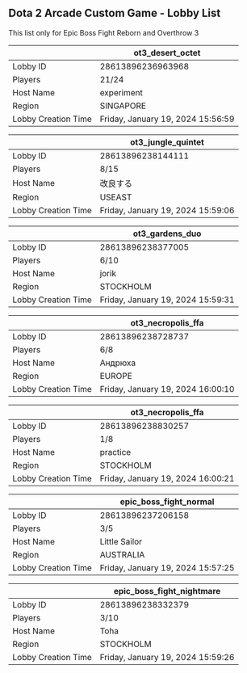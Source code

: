 ## Dota 2 Arcade Custom Game - Lobby List

This list only for Epic Boss Fight Reborn and Overthrow 3

|  | ot3_desert_octet |
| ------ | ------ |
| Lobby ID | 28613896236963968 |
| Players | 21/24 |
| Host Name | experiment |
| Region | SINGAPORE |
| Lobby Creation Time | Friday, January 19, 2024 15:56:59 |


|  | ot3_jungle_quintet |
| ------ | ------ |
| Lobby ID | 28613896238144111 |
| Players | 8/15 |
| Host Name | 改良する |
| Region | USEAST |
| Lobby Creation Time | Friday, January 19, 2024 15:59:06 |


|  | ot3_gardens_duo |
| ------ | ------ |
| Lobby ID | 28613896238377005 |
| Players | 6/10 |
| Host Name | jorik |
| Region | STOCKHOLM |
| Lobby Creation Time | Friday, January 19, 2024 15:59:31 |


|  | ot3_necropolis_ffa |
| ------ | ------ |
| Lobby ID | 28613896238728737 |
| Players | 6/8 |
| Host Name | Андрюха |
| Region | EUROPE |
| Lobby Creation Time | Friday, January 19, 2024 16:00:10 |


|  | ot3_necropolis_ffa |
| ------ | ------ |
| Lobby ID | 28613896238830257 |
| Players | 1/8 |
| Host Name | practice |
| Region | STOCKHOLM |
| Lobby Creation Time | Friday, January 19, 2024 16:00:21 |


|  | epic_boss_fight_normal |
| ------ | ------ |
| Lobby ID | 28613896237206158 |
| Players | 3/5 |
| Host Name | Little Sailor |
| Region | AUSTRALIA |
| Lobby Creation Time | Friday, January 19, 2024 15:57:25 |


|  | epic_boss_fight_nightmare |
| ------ | ------ |
| Lobby ID | 28613896238332379 |
| Players | 3/10 |
| Host Name | Toha |
| Region | STOCKHOLM |
| Lobby Creation Time | Friday, January 19, 2024 15:59:26 |


